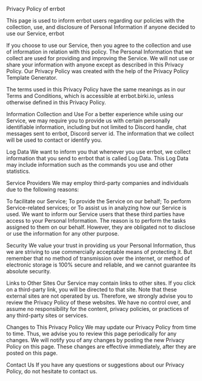 Privacy Policy of errbot

This page is used to inform errbot users regarding our policies with the collection, use, and disclosure of Personal Information if anyone decided to use our Service, errbot

If you choose to use our Service, then you agree to the collection and use of information in relation with this policy. The Personal Information that we collect are used for providing and improving the Service. We will not use or share your information with anyone except as described in this Privacy Policy. Our Privacy Policy was created with the help of the Privacy Policy Template Generator.

The terms used in this Privacy Policy have the same meanings as in our Terms and Conditions, which is accessible at errbot.birki.io, unless otherwise defined in this Privacy Policy.

Information Collection and Use
For a better experience while using our Service, we may require you to provide us with certain personally identifiable information, including but not limited to Discord handle, chat messages sent to errbot, Discord server id. The information that we collect will be used to contact or identify you.

Log Data
We want to inform you that whenever you use errbot, we collect information that you send to errbot that is called Log Data. This Log Data may include information such as the commands you use and other statistics.

Service Providers
We may employ third-party companies and individuals due to the following reasons:

To facilitate our Service;
To provide the Service on our behalf;
To perform Service-related services; or
To assist us in analyzing how our Service is used.
We want to inform our Service users that these third parties have access to your Personal Information. The reason is to perform the tasks assigned to them on our behalf. However, they are obligated not to disclose or use the information for any other purpose.

Security
We value your trust in providing us your Personal Information, thus we are striving to use commercially acceptable means of protecting it. But remember that no method of transmission over the internet, or method of electronic storage is 100% secure and reliable, and we cannot guarantee its absolute security.

Links to Other Sites
Our Service may contain links to other sites. If you click on a third-party link, you will be directed to that site. Note that these external sites are not operated by us. Therefore, we strongly advise you to review the Privacy Policy of these websites. We have no control over, and assume no responsibility for the content, privacy policies, or practices of any third-party sites or services.

Changes to This Privacy Policy
We may update our Privacy Policy from time to time. Thus, we advise you to review this page periodically for any changes. We will notify you of any changes by posting the new Privacy Policy on this page. These changes are effective immediately, after they are posted on this page.

Contact Us
If you have any questions or suggestions about our Privacy Policy, do not hesitate to contact us.
